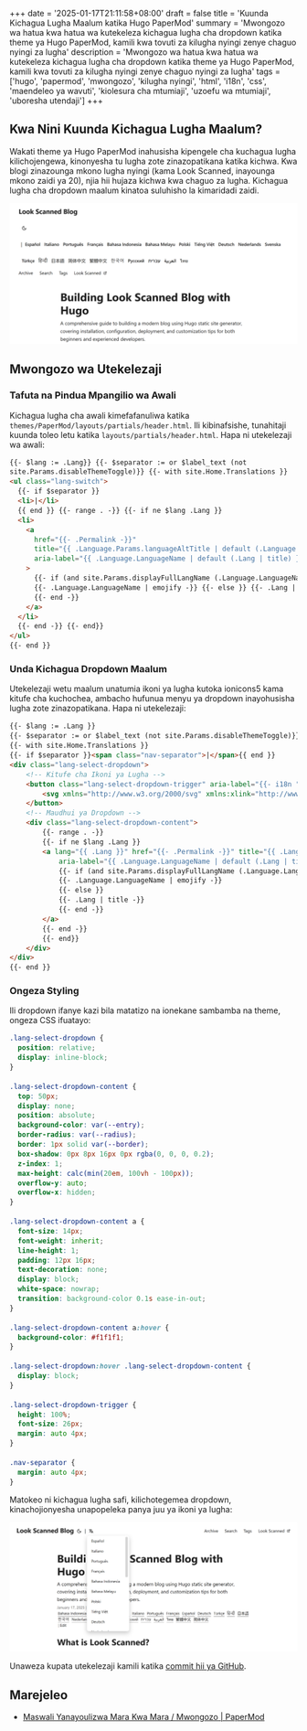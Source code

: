 +++
date = '2025-01-17T21:11:58+08:00'
draft = false
title = 'Kuunda Kichagua Lugha Maalum katika Hugo PaperMod'
summary = 'Mwongozo wa hatua kwa hatua wa kutekeleza kichagua lugha cha dropdown katika theme ya Hugo PaperMod, kamili kwa tovuti za kilugha nyingi zenye chaguo nyingi za lugha'
description = 'Mwongozo wa hatua kwa hatua wa kutekeleza kichagua lugha cha dropdown katika theme ya Hugo PaperMod, kamili kwa tovuti za kilugha nyingi zenye chaguo nyingi za lugha'
tags = ['hugo', 'papermod', 'mwongozo', 'kilugha nyingi', 'html', 'i18n', 'css', 'maendeleo ya wavuti', 'kiolesura cha mtumiaji', 'uzoefu wa mtumiaji', 'uboresha utendaji']
+++

## Kwa Nini Kuunda Kichagua Lugha Maalum?

Wakati theme ya Hugo PaperMod inahusisha kipengele cha kuchagua lugha kilichojengewa, kinonyesha tu lugha zote zinazopatikana katika kichwa. Kwa blogi zinazounga mkono lugha nyingi (kama Look Scanned, inayounga mkono zaidi ya 20), njia hii hujaza kichwa kwa chaguo za lugha. Kichagua lugha cha dropdown maalum kinatoa suluhisho la kimaridadi zaidi.

![Kichagua Lugha cha Msingi katika theme ya Hugo PaperMod](./old-language-select.webp)

## Mwongozo wa Utekelezaji

### Tafuta na Pindua Mpangilio wa Awali

Kichagua lugha cha awali kimefafanuliwa katika `themes/PaperMod/layouts/partials/header.html`. Ili kibinafsishe, tunahitaji kuunda toleo letu katika `layouts/partials/header.html`. Hapa ni utekelezaji wa awali:

```html
{{- $lang := .Lang}} {{- $separator := or $label_text (not
site.Params.disableThemeToggle)}} {{- with site.Home.Translations }}
<ul class="lang-switch">
  {{- if $separator }}
  <li>|</li>
  {{ end }} {{- range . -}} {{- if ne $lang .Lang }}
  <li>
    <a
      href="{{- .Permalink -}}"
      title="{{ .Language.Params.languageAltTitle | default (.Language.LanguageName | emojify) | default (.Lang | title) }}"
      aria-label="{{ .Language.LanguageName | default (.Lang | title) }}"
    >
      {{- if (and site.Params.displayFullLangName (.Language.LanguageName)) }}
      {{- .Language.LanguageName | emojify -}} {{- else }} {{- .Lang | title -}}
      {{- end -}}
    </a>
  </li>
  {{- end -}} {{- end}}
</ul>
{{- end }}
```

### Unda Kichagua Dropdown Maalum

Utekelezaji wetu maalum unatumia ikoni ya lugha kutoka ionicons5 kama kitufe cha kuchochea, ambacho hufunua menyu ya dropdown inayohusisha lugha zote zinazopatikana. Hapa ni utekelezaji:

```html
{{- $lang := .Lang }}
{{- $separator := or $label_text (not site.Params.disableThemeToggle)}}
{{- with site.Home.Translations }}
{{- if $separator }}<span class="nav-separator">|</span>{{ end }}
<div class="lang-select-dropdown">
    <!-- Kitufe cha Ikoni ya Lugha -->
    <button class="lang-select-dropdown-trigger" aria-label="{{- i18n "translations" | default "Tafsiri" }}" type="button">
        <svg xmlns="http://www.w3.org/2000/svg" xmlns:xlink="http://www.w3.org/1999/xlink" viewBox="0 0 512 512" width="24" height="18"><path d="M478.33 433.6l-90-218a22 22 0 0 0-40.67 0l-90 218a22 22 0 1 0 40.67 16.79L316.66 406h102.67l18.33 44.39A22 22 0 0 0 458 464a22 22 0 0 0 20.32-30.4zM334.83 362L368 281.65L401.17 362z" fill="currentColor"></path><path d="M267.84 342.92a22 22 0 0 0-4.89-30.7c-.2-.15-15-11.13-36.49-34.73c39.65-53.68 62.11-114.75 71.27-143.49H330a22 22 0 0 0 0-44H214V70a22 22 0 0 0-44 0v20H54a22 22 0 0 0 0 44h197.25c-9.52 26.95-27.05 69.5-53.79 108.36c-31.41-41.68-43.08-68.65-43.17-68.87a22 22 0 0 0-40.58 17c.58 1.38 14.55 34.23 52.86 83.93c.92 1.19 1.83 2.35 2.74 3.51c-39.24 44.35-77.74 71.86-93.85 80.74a22 22 0 1 0 21.07 38.63c2.16-1.18 48.6-26.89 101.63-85.59c22.52 24.08 38 35.44 38.93 36.1a22 22 0 0 0 30.75-4.9z" fill="currentColor"></path></svg>
    </button>
    <!-- Maudhui ya Dropdown -->
    <div class="lang-select-dropdown-content">
        {{- range . -}}
        {{- if ne $lang .Lang }}
        <a lang="{{ .Lang }}" href="{{- .Permalink -}}" title="{{ .Language.Params.languageAltTitle | default (.Language.LanguageName | emojify) | default (.Lang | title) }}"
            aria-label="{{ .Language.LanguageName | default (.Lang | title) }}">
            {{- if (and site.Params.displayFullLangName (.Language.LanguageName)) }}
            {{- .Language.LanguageName | emojify -}}
            {{- else }}
            {{- .Lang | title -}}
            {{- end -}}
        </a>
        {{- end -}}
        {{- end}}
    </div>
</div>
{{- end }}
```

### Ongeza Styling

Ili dropdown ifanye kazi bila matatizo na ionekane sambamba na theme, ongeza CSS ifuatayo:

```css
.lang-select-dropdown {
  position: relative;
  display: inline-block;
}

.lang-select-dropdown-content {
  top: 50px;
  display: none;
  position: absolute;
  background-color: var(--entry);
  border-radius: var(--radius);
  border: 1px solid var(--border);
  box-shadow: 0px 8px 16px 0px rgba(0, 0, 0, 0.2);
  z-index: 1;
  max-height: calc(min(20em, 100vh - 100px));
  overflow-y: auto;
  overflow-x: hidden;
}

.lang-select-dropdown-content a {
  font-size: 14px;
  font-weight: inherit;
  line-height: 1;
  padding: 12px 16px;
  text-decoration: none;
  display: block;
  white-space: nowrap;
  transition: background-color 0.1s ease-in-out;
}

.lang-select-dropdown-content a:hover {
  background-color: #f1f1f1;
}

.lang-select-dropdown:hover .lang-select-dropdown-content {
  display: block;
}

.lang-select-dropdown-trigger {
  height: 100%;
  font-size: 26px;
  margin: auto 4px;
}

.nav-separator {
  margin: auto 4px;
}
```

Matokeo ni kichagua lugha safi, kilichotegemea dropdown, kinachojionyesha unapopeleka panya juu ya ikoni ya lugha:

![Kichagua Lugha Maalum katika theme ya Hugo PaperMod](./custom-language-select.webp)

Unaweza kupata utekelezaji kamili katika [commit hii ya GitHub](https://github.com/lookscanned/lookscanned-blog/commit/a47f5c2be887ab3ae198d1967f328d3683504ff0).

## Marejeleo

- [Maswali Yanayoulizwa Mara Kwa Mara / Mwongozo | PaperMod](https://adityatelange.github.io/hugo-PaperMod/posts/papermod/papermod-faq/#bundling-custom-css-with-themes-assets)